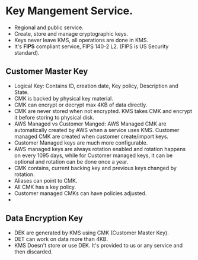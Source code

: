 # Key Mangement Service.

- Regional and public service.
- Create, store and manage cryptographic keys.
- Keys never leave KMS, all operations are done in KMS.
- It's **FIPS** compliant service, FIPS 140-2 L2. (FIPS is US Security standard).

## Customer Master Key
- Logical Key: Contains ID, creation date, Key policy, Description and State.
- CMK is backed by physical key material.
- CMK can encrypt or decrypt max 4KB of data directly.
- CMK are never stored when not encrypted. KMS takes CMK and encrypt it before storing to physical disk.
- AWS Managed vs Customer Manged: AWS Managed CMK are automatically created by AWS when a service uses KMS. Customer managed CMK are created when customer create/import keys.
- Customer Managed keys are much more configurable.
- AWS managed keys are always rotation enabled and rotation happens on every 1095 days, while for Customer managed keys, it can be optional and rotation can be done once a year.
- CMK contains, current backing key and previous keys changed by rotation.
- Aliases can point to CMK.
- All CMK has a key policy. 
- Customer managed CMKs can have policies adjusted.
- 

## Data Encryption Key
- DEK are generated by KMS using CMK (Customer Master Key).
- DET can work on data more than 4KB.
- KMS Doesn't store or use DEK. It's provided to us or any service and then discarded.


